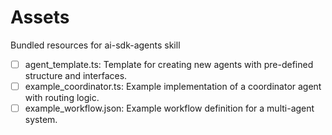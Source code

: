 # Assets

Bundled resources for ai-sdk-agents skill

- [ ] agent_template.ts: Template for creating new agents with pre-defined structure and interfaces.
- [ ] example_coordinator.ts: Example implementation of a coordinator agent with routing logic.
- [ ] example_workflow.json: Example workflow definition for a multi-agent system.

